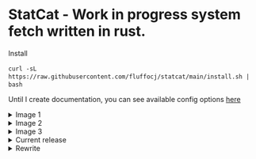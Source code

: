 # StatCat - Work in progress system fetch written in rust.

Install
```
curl -sL https://raw.githubusercontent.com/fluffocj/statcat/main/install.sh | bash
```

Until I create documentation, you can see available config options [here](https://github.com/FluffoCJ/StatCat/blob/main/src/config.rs)

<details>
  <summary>Image 1</summary>
  
  ![Example](/images/image.png)
</details>

<details>
  <summary>Image 2</summary>
  
  ![Example](/images/image2.png)
</details>

<details>
  <summary>Image 3</summary>
  
  ![Example](/images/image3.png)
</details>


<details>
  <summary>Current release</summary>
# Features
- Figlet
- Allow hex codes for colors
- Custom separator in config
- Colors module
- Distro Name
- Hostname
- Username
- Package count
- CPU Module
- Shell
- Gpu Module
- Uptime module
- Terminal module
- Icons
- Color
- Date time module

</details>


<details>
  <summary>Rewrite</summary>

# Implemented
- Modules: OS, Hostname, CPU, Packages, Kernel,
Terminal, Uptime, Username, Shell, Desktop
- Config rework: Completely custom config, users decide exactly how it is printed.
- Figlet

# To do
- Images
- Custom ASCII
- Cache figlet
- Modules: Memory, Local IP, Media, Battery, Storage, GPU,
- Add bars to memory usage

# Other info
- Bordered decoration will no longer be an option, instead users will have to insert the border icons manually in the config. (This may change)


</details>

